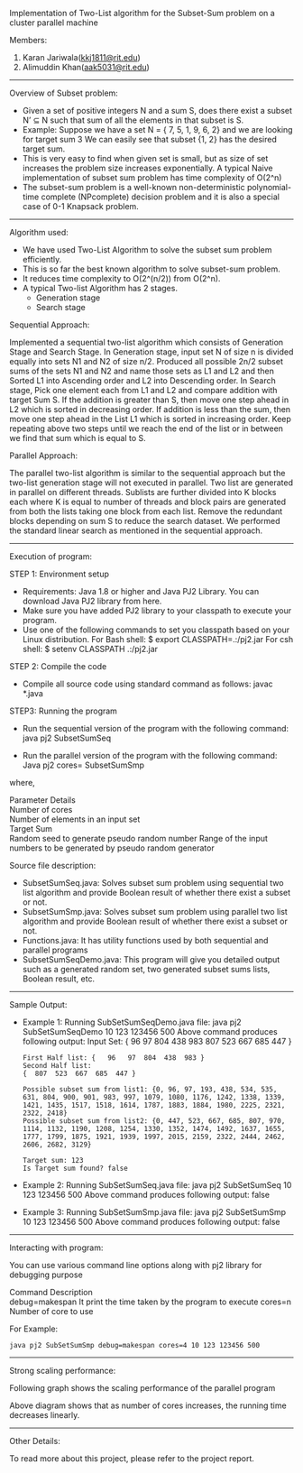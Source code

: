 Implementation of Two-List algorithm for the Subset-Sum problem on a cluster parallel machine

Members:

1. Karan Jariwala(kkj1811@rit.edu)
2. Alimuddin Khan(aak5031@rit.edu)

---

Overview of Subset problem:

- Given a set of positive integers N and a sum S, does there exist a subset N’ ⊆ N such that sum of all the elements in that subset is S. 
- Example: Suppose we have a set N = { 7, 5, 1, 9, 6, 2} and we are looking for target sum 3 We can easily see that subset {1, 2} has the desired target sum.
- This is very easy to find when given set is small, but as size of set increases the problem size increases exponentially. A typical Naive implementation of subset sum problem has time complexity of O(2^n)
- The subset-sum problem is a well-known non-deterministic polynomial-time complete (NPcomplete) decision problem and it is also a special case of 0-1 Knapsack problem.

---

Algorithm used:

- We have used Two-List Algorithm to solve the subset sum problem efficiently.
- This is so far the best known algorithm to solve subset-sum problem.
- It reduces time complexity to O(2^(n/2)) from O(2^n).
- A typical Two-list Algorithm has 2 stages.
  - Generation stage
  - Search stage

Sequential Approach:

Implemented a sequential two-list algorithm which consists of Generation Stage and Search Stage. In Generation stage, input set N of size n is divided equally into sets N1 and N2 of size n/2. Produced all possible 2n/2 subset sums of the sets N1 and N2 and name those sets as L1 and L2 and then Sorted L1 into Ascending order and L2 into Descending order. In Search stage, Pick one element each from L1 and L2 and compare addition with target Sum S. If the addition is greater than S, then move one step ahead in L2 which is sorted in decreasing order. If addition is less than the sum, then move one step ahead in the List L1 which is sorted in increasing order. Keep repeating above two steps until we reach the end of the list or in between we find that sum which is equal to S.

Parallel Approach:

The parallel two-list algorithm is similar to the sequential approach but the two-list generation stage will not executed in parallel. Two list are generated in parallel on different threads. Sublists are further divided into K blocks each where K is equal to number of threads and block pairs are generated from both the lists taking one block from each list. Remove the redundant blocks depending on sum S to reduce the search dataset. We performed the standard linear search as mentioned in the sequential approach.

---

Execution of program:

STEP 1: Environment setup

- Requirements: Java 1.8 or higher and Java PJ2 Library. You can download Java PJ2 library from here.
- Make sure you have added PJ2 library to your classpath to execute your program.
- Use one of the following commands to set you classpath based on your Linux distribution.
  For Bash shell: 
      $ export CLASSPATH=.:<path-to-pj2-jar-file>/pj2.jar
  For csh shell:
      $ setenv CLASSPATH .:<path-to-pj2-jar-file>/pj2.jar

STEP 2: Compile the code

- Compile all source code using standard command as follows:
      javac *.java

STEP3: Running the program

- Run the sequential version of the program with the following command:
      java pj2 SubsetSumSeq <N> <T> <seed> <R>

- Run the parallel version of the program with the following command:
      Java pj2 cores=<K> SubsetSumSmp <N> <T> <seed> <R>

where,

  Parameter	Details                                 
     <K>   	Number of cores                         
     <N>   	Number of elements in an input set      
     <T>   	Target Sum                              
   <seed>  	Random seed to generate pseudo random number
     <R>   	Range of the input numbers to be generated by pseudo random generator

Source file description:

- SubsetSumSeq.java: Solves subset sum problem using sequential two list algorithm and provide Boolean result of whether there exist a subset or not.
- SubsetSumSmp.java: Solves subset sum problem using parallel two list algorithm and provide Boolean result of whether there exist a subset or not.
- Functions.java: It has utility functions used by both sequential and parallel programs
- SubsetSumSeqDemo.java: This program will give you detailed output such as a generated random set, two generated subset sums lists, Boolean result, etc.

---

Sample Output:

- Example 1:
  Running SubSetSumSeqDemo.java file:
      java pj2 SubSetSumSeqDemo 10 123 123456 500
  Above command produces following output:
      Input Set: {   96   97  804  438  983  807  523  667  685  447 }
      
      First Half list: {   96   97  804  438  983 }
      Second Half list: 
      {  807  523  667  685  447 }
      
      Possible subset sum from list1: {0, 96, 97, 193, 438, 534, 535, 631, 804, 900, 901, 983, 997, 1079, 1080, 1176, 1242, 1338, 1339, 1421, 1435, 1517, 1518, 1614, 1787, 1883, 1884, 1980, 2225, 2321, 2322, 2418}
      Possible subset sum from list2: {0, 447, 523, 667, 685, 807, 970, 1114, 1132, 1190, 1208, 1254, 1330, 1352, 1474, 1492, 1637, 1655, 1777, 1799, 1875, 1921, 1939, 1997, 2015, 2159, 2322, 2444, 2462, 2606, 2682, 3129}
      
      Target sum: 123
      Is Target sum found? false

- Example 2:
  Running SubSetSumSeq.java file:
      java pj2 SubSetSumSeq 10 123 123456 500
  Above command produces following output:
      false

- Example 3:
  Running SubSetSumSmp.java file:
      java pj2 SubSetSumSmp 10 123 123456 500
  Above command produces following output:
      false

---

Interacting with program:

You can use various command line options along with pj2 library for debugging purpose

  Command       	Description                             
  debug=makespan	It print the time taken by the program to execute
  cores=n       	Number of core to use                   

For Example:

    java pj2 SubSetSumSmp debug=makespan cores=4 10 123 123456 500

---

Strong scaling performance:

Following graph shows the scaling performance of the parallel program



Above diagram shows that as number of cores increases, the running time decreases linearly.

---

Other Details:

To read more about this project, please refer to the project report.
